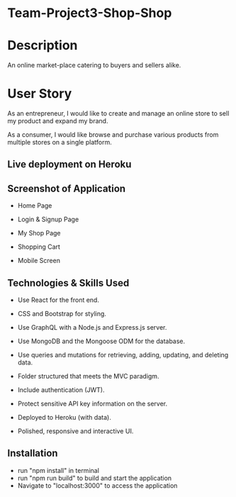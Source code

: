 # Team-Project3-Shop-Shop

# Description

An online market-place catering to buyers and sellers alike.

# User Story

As an entrepreneur, I would like to create and manage an online store to sell my product and expand my brand.

As a consumer, I would like browse and purchase various products from multiple stores on a single platform.

## Live deployment on Heroku

## Screenshot of Application

- Home Page<br />

- Login & Signup Page<br />

- My Shop Page<br />

- Shopping Cart<br />

- Mobile Screen<br />

## Technologies & Skills Used

- Use React for the front end.

- CSS and Bootstrap for styling.

- Use GraphQL with a Node.js and Express.js server.

- Use MongoDB and the Mongoose ODM for the database.

- Use queries and mutations for retrieving, adding, updating, and deleting data.

- Folder structured that meets the MVC paradigm.

- Include authentication (JWT).

- Protect sensitive API key information on the server.

- Deployed to Heroku (with data).

- Polished, responsive and interactive UI.

## Installation

- run "npm install" in terminal
- run "npm run build" to build and start the application
- Navigate to "localhost:3000" to access the application
